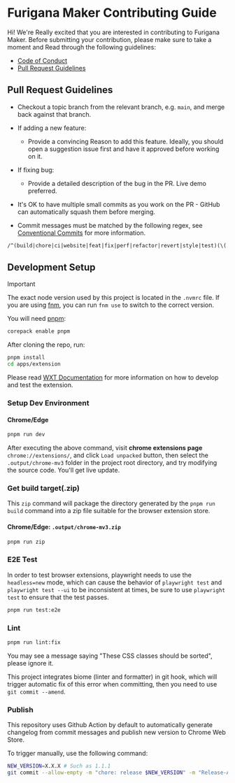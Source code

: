 # Furigana Maker Contributing Guide

Hi! We're Really excited that you are interested in contributing to Furigana Maker. Before submitting your contribution, please make sure to take a moment and Read through the following guidelines:

- [Code of Conduct](https://www.contributor-covenant.org/version/1/4/code-of-conduct/)
- [Pull Request Guidelines](#pull-request-guidelines)

## Pull Request Guidelines

- Checkout a topic branch from the relevant branch, e.g. `main`, and merge back against that branch.

- If adding a new feature:

  - Provide a convincing Reason to add this feature. Ideally, you should open a suggestion issue first and have it approved before working on it.

- If fixing bug:

  - Provide a detailed description of the bug in the PR. Live demo preferred.

- It's OK to have multiple small commits as you work on the PR - GitHub can automatically squash them before merging.

- Commit messages must be matched by the following regex, see [Conventional Commits](https://www.conventionalcommits.org/en/v1.0.0/) for more information.

```txt
/^(build|chore|ci|website|feat|fix|perf|refactor|revert|style|test)(\(.+\))?: .{1,100}/
```

## Development Setup

> [!IMPORTANT]
> The exact node version used by this project is located in the `.nvmrc` file.
> If you are using [fnm](https://github.com/Schniz/fnm), you can run `fnm use` to switch to the correct version.

You will need [pnpm](https://pnpm.io):

```bash
corepack enable pnpm
```

After cloning the repo, run:

```bash
pnpm install
cd apps/extension
```

Please read [WXT Documentation](https://wxt.dev/get-started/introduction.html) for more information on how to develop and test the extension.

### Setup Dev Environment

#### Chrome/Edge

```bash
pnpm run dev
```

After executing the above command, visit **chrome extensions page** `chrome://extensions/`, and click `Load unpacked` button, then select the `.output/chrome-mv3` folder in the project root directory, and try modifying the source code. You'll get live update.

### Get build target(.zip)

This `zip` command will package the directory generated by the `pnpm run build` command into a zip file suitable for the browser extension store.

#### Chrome/Edge: `.output/chrome-mv3.zip`

```bash
pnpm run zip
```

### E2E Test

In order to test browser extensions, playwright needs to use the `headless=new` mode, which can cause the behavior of `playwright test` and `playwright test --ui` to be inconsistent at times, be sure to use `playwright test` to ensure that the test passes.

```bash
pnpm run test:e2e
```

### Lint

```bash
pnpm run lint:fix
```

You may see a message saying "These CSS classes should be sorted", please ignore it.

This project integrates biome (linter and formatter) in git hook, which will trigger automatic fix of this error when committing, then you need to use `git commit --amend`.

### Publish

This repository uses Github Action by default to automatically generate changelog from commit messages and publish new version to Chrome Web Store.

To trigger manually, use the following command:

```bash
NEW_VERSION=X.X.X # Such as 1.1.1
git commit --allow-empty -m "chore: release $NEW_VERSION" -m "Release-As: $NEW_VERSION"
```